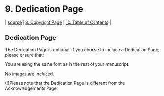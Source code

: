 # 9. Dedication Page
| [source](https://guides.lib.uci.edu/gradmanual/dedication) | [8. Copyright Page](08-copyright.md) | [10. Table of Contents](10-contents.md) |

## Dedication Page

The Dedication Page is optional. If you choose to include a Dedication Page, please ensure that:

You are using the same font as in the rest of your manuscript.

No images are included.

(!)​Please note that the Dedication Page is different from the Acknowledgements Page.

